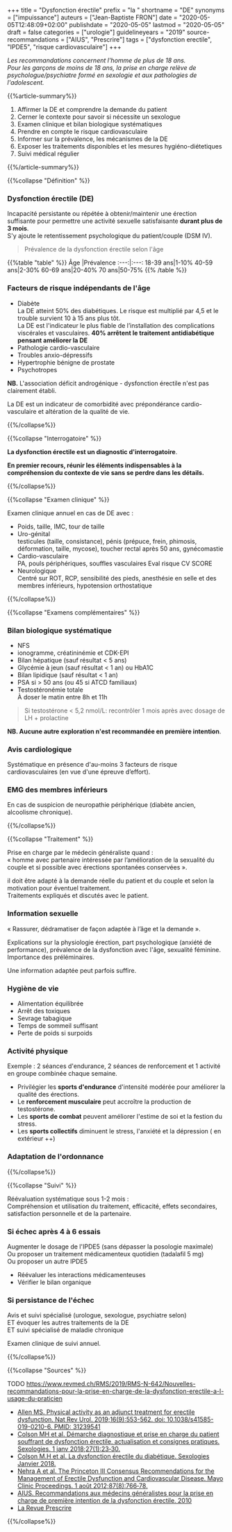 +++
title = "Dysfonction érectile"
prefix = "la "
shortname = "DE"
synonyms = ["impuissance"]
auteurs = ["Jean-Baptiste FRON"]
date = "2020-05-05T12:48:09+02:00"
publishdate = "2020-05-05"
lastmod = "2020-05-05"
draft = false
categories = ["urologie"]
guidelineyears = "2019"
source-recommandations = ["AIUS", "Prescrire"]
tags = ["dysfonction erectile", "IPDE5", "risque cardiovasculaire"]
+++

*Les recommandations concernent l'homme de plus de 18 ans.  
Pour les garçons de moins de 18 ans, la prise en charge relève de psychologue/psychiatre formé en sexologie et aux pathologies de l'adolescent.*

{{%article-summary%}}

1. Affirmer la DE et comprendre la demande du patient
1. Cerner le contexte pour savoir si nécessite un sexologue
1. Examen clinique et bilan biologique systématiques
1. Prendre en compte le risque cardiovasculaire
1. Informer sur la prévalence, les mécanismes de la DE
1. Exposer les traitements disponibles et les mesures hygiéno-diétetiques
1. Suivi médical régulier

{{%/article-summary%}}

{{%collapse "Définition" %}}

### Dysfonction érectile (DE)

Incapacité persistante ou répétée à obtenir/maintenir une érection suffisante pour permettre une activité sexuelle satisfaisante **durant plus de 3 mois**.  
S'y ajoute le retentissement psychologique du patient/couple (DSM IV).

> Prévalence de la dysfonction érectile selon l'âge

{{%table "table" %}}
Âge  |Prévalence
:---:|:---:
18-39 ans|1-10%
40-59 ans|2-30%
60-69 ans|20-40%
70 ans|50-75%
{{% /table %}}

### Facteurs de risque indépendants de l'âge

- Diabète  
La DE atteint 50% des diabétiques. Le risque est multiplié par 4,5 et le trouble survient 10 à 15 ans plus tôt.  
La DE est l'indicateur le plus fiable de l’installation des complications viscérales et vasculaires.
**40% arrêtent le traitement antidiabétique pensant améliorer la DE**
- Pathologie cardio-vasculaire
- Troubles anxio-dépressifs
- Hypertrophie bénigne de prostate
- Psychotropes

**NB.** L'association déficit androgénique - dysfonction érectile n'est pas clairement établi.

La DE est un indicateur de comorbidité avec prépondérance cardio-vasculaire et altération de la qualité de vie.

{{%/collapse%}}

{{%collapse "Interrogatoire" %}}

**La dysfonction érectile est un diagnostic d'interrogatoire**.

**En premier recours, réunir les éléments indispensables à la compréhension du contexte de vie sans se perdre dans les détails.**

{{%/collapse%}}

{{%collapse "Examen clinique" %}}

Examen clinique annuel en cas de DE avec :

- Poids, taille, IMC, tour de taille
- Uro-génital  
testicules (taille, consistance), pénis (prépuce, frein, phimosis, déformation, taille, mycose), toucher rectal après 50 ans, gynécomastie  
- Cardio-vasculaire  
PA, pouls périphériques, souffles vasculaires
Eval risque CV SCORE
- Neurologique  
Centré sur ROT, RCP, sensibilité des pieds, anesthésie en selle et des membres inférieurs, hypotension orthostatique

{{%/collapse%}}

{{%collapse "Examens complémentaires" %}}

### Bilan biologique systématique

- NFS
- ionogramme, créatininémie et CDK-EPI
- Bilan hépatique (sauf résultat < 5 ans)
- Glycémie à jeun (sauf résultat < 1 an) ou HbA1C
- Bilan lipidique (sauf résultat < 1 an)
- PSA si > 50 ans (ou 45 si ATCD familiaux)
- Testostéronémie totale  
À doser le matin entre 8h et 11h

> Si testostérone < 5,2 nmol/L: recontrôler 1 mois après avec dosage de LH + prolactine

**NB. Aucune autre exploration n'est recommandée en première intention**.

### Avis cardiologique

Systématique en présence d'au-moins 3 facteurs de risque cardiovasculaires (en vue d'une épreuve d’effort).

### EMG des membres inférieurs

En cas de suspicion de neuropathie périphérique (diabète ancien, alcoolisme chronique).

{{%/collapse%}}

{{%collapse "Traitement" %}}

Prise en charge par le médecin généraliste quand :  
« homme avec partenaire intéressée par l’amélioration de la sexualité du couple et si possible avec érections spontanées conservées ».

il doit être adapté à la demande réelle du patient et du couple et selon la motivation pour éventuel traitement.  
Traitements expliqués et discutés avec le patient.

### Information sexuelle

« Rassurer, dédramatiser de façon adaptée à l’âge et la demande ».

Explications sur la physiologie érection, part psychologique (anxiété de performance), prévalence de la dysfonction avec l'âge, sexualité féminine.  Importance des préléminaires.

Une information adaptée peut parfois suffire.

### Hygiène de vie

- Alimentation équilibrée
- Arrêt des toxiques
- Sevrage tabagique
- Temps de sommeil suffisant
- Perte de poids si surpoids

### Activité physique

Exemple : 2 séances d'endurance, 2 séances de renforcement et 1 activité en groupe combinée chaque semaine.

- Privilégier les **sports d'endurance** d'intensité modérée pour améliorer la qualité des érections.
- Le **renforcement musculaire** peut accroître la production de testostérone.
- Les **sports de combat** peuvent améliorer l'estime de soi et la festion du stress.
- Les **sports collectifs** diminuent le stress, l'anxiété et la dépression ( en extérieur ++)

### Adaptation de l'ordonnance

{{%/collapse%}}

{{%collapse "Suivi" %}}

Réévaluation systématique sous 1-2 mois :  
Compréhension et utilisation du traitement, efficacité, effets secondaires, satisfaction personnelle et de la partenaire.

### Si échec après 4 à 6 essais

Augmenter le dosage de l'IPDE5 (sans dépasser la posologie maximale)  
Ou proposer un traitement médicamenteux quotidien (tadalafil 5 mg)  
Ou proposer un autre IPDE5

- Réévaluer les interactions médicamenteuses
- Vérifier le bilan organique

### Si persistance de l'échec

Avis et suivi spécialisé (urologue, sexologue, psychiatre selon)  
ET évoquer les autres traitements de la DE  
ET suivi spécialisé de maladie chronique

Examen clinique de suivi annuel.

{{%/collapse%}}

{{%collapse "Sources" %}}

TODO https://www.revmed.ch/RMS/2019/RMS-N-642/Nouvelles-recommandations-pour-la-prise-en-charge-de-la-dysfonction-erectile-a-l-usage-du-praticien

- [Allen MS. Physical activity as an adjunct treatment for erectile dysfunction. Nat Rev Urol. 2019;16(9):553-562. doi: 10.1038/s41585-019-0210-6. PMID: 31239541](https://www.ncbi.nlm.nih.gov/pubmed/31239541)
- [Colson MH et al. Démarche diagnostique et prise en charge du patient souffrant de dysfonction érectile, actualisation et consignes pratiques. Sexologies. 1 janv 2018;27(1):23‑30.](https://www.em-consulte.com/en/article/1198573)
- [Colson M.H et al. La dysfonction érectile du diabétique. Sexologies Janvier 2018.](https://www.sciencedirect.com/science/article/pii/S1158136018300112?via%3Dihub)
- [Nehra A et al. The Princeton III Consensus Recommendations for the Management of Erectile Dysfunction and Cardiovascular Disease. Mayo Clinic Proceedings. 1 août 2012;87(8):766‑78.](https://www.mayoclinicproceedings.org/article/S0025-6196(12)00635-0/abstract)
- [AIUS. Recommandations aux médecins généralistes pour la prise en charge de première intention de la dysfonction érectile. 2010](https://www.aius.fr/v3/aius/pdf/recommandationsauxmedecins2010.pdf)
- [La Revue Prescrire](https://www.prescrire.org/fr/)

{{%/collapse%}}